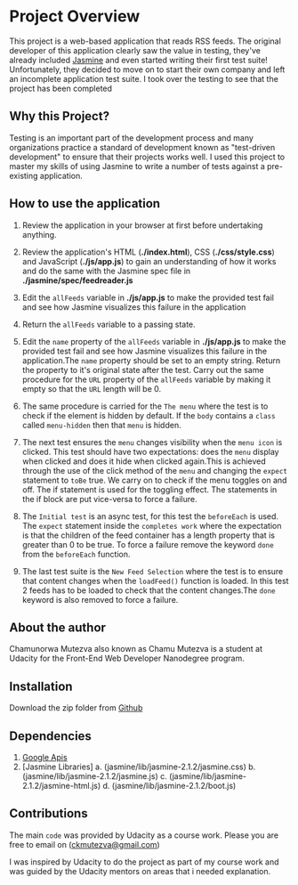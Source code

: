 # Project Overview

This project is a web-based application that reads RSS feeds. The original developer of this application clearly saw the value in testing, they've already included [Jasmine](http://jasmine.github.io/) and even started writing their first test suite! Unfortunately, they decided to move on to start their own company and left an incomplete application test suite. I
took over the testing to see that the project has been completed

## Why this Project?

Testing is an important part of the development process and many organizations practice a standard of development known as "test-driven development" to ensure that their projects works well. I used this project to master my skills of using Jasmine to write a number of tests against a pre-existing application. 

## How to use the application

1. Review the application in your browser at first before undertaking anything.

2. Review the application's HTML (**./index.html**), CSS (**./css/style.css**) and JavaScript (**./js/app.js**) to gain an understanding of how it works and do the same with the Jasmine spec file in **./jasmine/spec/feedreader.js**

3. Edit the `allFeeds` variable in **./js/app.js** to make the provided test fail and see how Jasmine visualizes this failure in the application

4. Return the `allFeeds` variable to a passing state.

5. Edit the  `name` property of the `allFeeds` variable in **./js/app.js** to make the provided test fail and see how Jasmine visualizes this failure in the application.The `name` property should be set to an empty string. Return the property to it's original state after the test. Carry out the same procedure for the `URL` property of the `allFeeds` variable by making it empty so that the `URL` length will be 0.

6. The same procedure is carried for the `The menu` where the test is to check if the element is hidden by default. If the `body` contains a `class` called `menu-hidden` then that `menu` is hidden.

7. The next test ensures the `menu` changes visibility when the `menu icon` is clicked. This test should have two expectations: does the `menu` display when clicked and does it hide when clicked again.This is achieved through the use of the click method of the `menu` and changing the `expect` statement to `toBe` true. We carry on to check if the menu toggles on and off. The if statement is used for the toggling effect. The statements in the if block are put vice-versa to force a failure.

8. The `Initial test` is an async test, for this test the `beforeEach` is used. The `expect` statement inside the `completes work` where the expectation is that the children of the feed container has a length property that is greater than 0 to be true. To force a failure remove the keyword `done` from the `beforeEach` function.

9. The last test suite is the `New Feed Selection` where the test is to ensure that content changes when the `loadFeed()` function is loaded. In this test 2 feeds has to be loaded to check that the content changes.The `done` keyword is also removed to force a failure.

## About the author

Chamunorwa Mutezva also known as Chamu Mutezva is a student at Udacity for the Front-End Web Developer Nanodegree program.

## Installation

Download the zip folder from [Github](https://github.com/ChamuMutezva/frontend-nanodegree-feedreader-master.git)

## Dependencies

1. [Google Apis]("http://fonts.googleapis.com/css?family=Roboto:400,100,300,700">)
2. [Jasmine Libraries] a. (jasmine/lib/jasmine-2.1.2/jasmine.css) b. (jasmine/lib/jasmine-2.1.2/jasmine.js)
 c. (jasmine/lib/jasmine-2.1.2/jasmine-html.js) d. (jasmine/lib/jasmine-2.1.2/boot.js)


## Contributions

The main `code` was provided by Udacity as a course work.
Please you are free to email on (ckmutezva@gmail.com)

I was inspired by Udacity to do the project as part of my course work and was guided by the Udacity mentors on areas that i needed explanation.

